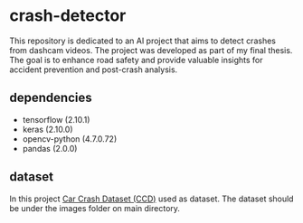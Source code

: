 # crash-detector
This repository is dedicated to an AI project that aims to detect crashes from dashcam videos. The project was developed as part of my final thesis. The goal is to enhance road safety and provide valuable insights for accident prevention and post-crash analysis.

## dependencies
- tensorflow (2.10.1)
- keras (2.10.0)
- opencv-python (4.7.0.72)
- pandas (2.0.0)

## dataset
In this project [Car Crash Dataset (CCD)](https://github.com/Cogito2012/CarCrashDataset/tree/master/assets) used as dataset. The dataset should be under the images folder on main directory.
